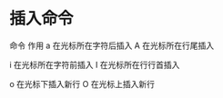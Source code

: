 # 插入命令
命令		作用
 a		在光标所在字符后插入
 A		在光标所在行尾插入

 i		在光标所在字符前插入
 I		在光标所在行行首插入

 o		在光标下插入新行
 O		在光标上插入新行
